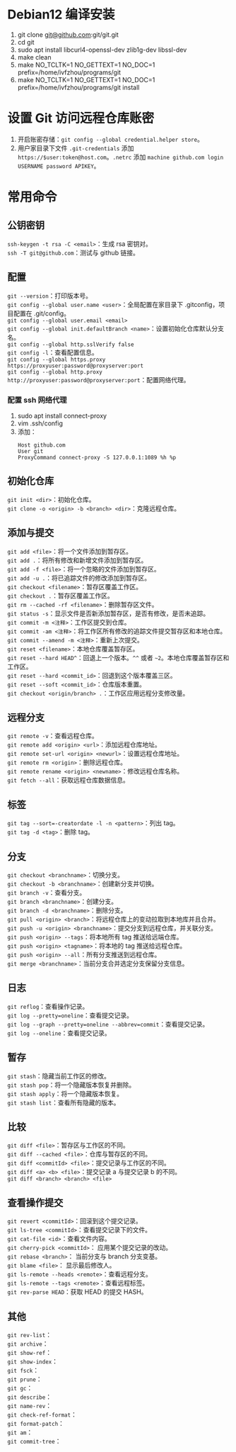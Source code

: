 # Debian12 编译安装

1. git clone git@github.com:git/git.git
1. cd git
1. sudo apt install libcurl4-openssl-dev zlib1g-dev libssl-dev
1. make clean
1. make NO_TCLTK=1 NO_GETTEXT=1 NO_DOC=1 prefix=/home/ivfzhou/programs/git
1. make NO_TCLTK=1 NO_GETTEXT=1 NO_DOC=1 prefix=/home/ivfzhou/programs/git install

# 设置 Git 访问远程仓库账密

1. 开启账密存储：`git config --global credential.helper store`。
2. 用户家目录下文件 `.git-credentials` 添加 `https://$user:token@host.com`。`.netrc` 添加 `machine github.com login USERNAME password APIKEY`。

# 常用命令

## 公钥密钥

`ssh-keygen -t rsa -C <email>`：生成 rsa 密钥对。  
`ssh -T git@github.com`：测试与 github 链接。

## 配置

`git --version`：打印版本号。  
`git config --global user.name <user>`：全局配置在家目录下 .gitconfig，项目配置在 .git/config。  
`git config --global user.email <email>`  
`git config --global init.defaultBranch <name>`：设置初始化仓库默认分支名。  
`git config --global http.sslVerify false`  
`git config -l`：查看配置信息。  
`git config --global https.proxy https://proxyuser:password@proxyserver:port`  
`git config --global http.proxy http://proxyuser:password@proxyserver:port`：配置网络代理。

### 配置 ssh 网络代理

1. sudo apt install connect-proxy
1. vim .ssh/config
1. 添加：
    ```config
    Host github.com
    User git
    ProxyCommand connect-proxy -S 127.0.0.1:1089 %h %p
    ```

## 初始化仓库

`git init <dir>`：初始化仓库。  
`git clone -o <origin> -b <branch> <dir>`：克隆远程仓库。

## 添加与提交

`git add <file>`：将一个文件添加到暂存区。  
`git add .`：将所有修改和新增文件添加到暂存区。  
`git add -f <file>`：将一个忽略的文件添加到暂存区。  
`git add -u .`：将已追踪文件的修改添加到暂存区。  
`git checkout <filename>`：暂存区覆盖工作区。  
`git checkout .`：暂存区覆盖工作区。  
`git rm --cached -rf <filename>`：删除暂存区文件。  
`git status -s`：显示文件是否新添加暂存区，是否有修改，是否未追踪。  
`git commit -m <注释>`：工作区提交到仓库。  
`git commit -am <注释>`：将工作区所有修改的追踪文件提交暂存区和本地仓库。  
`git commit --amend -m <注释>`：重新上次提交。  
`git reset <filename>`：本地仓库覆盖暂存区。  
`git reset --hard HEAD^`：回退上一个版本。`^^` 或者 `~2`。本地仓库覆盖暂存区和工作区。  
`git reset --hard <commit_id>`：回退到这个版本覆盖三区。  
`git reset --soft <commit_id>`：仓库版本重置。  
`git checkout <origin/branch> .`：工作区应用远程分支修改量。

## 远程分支

`git remote -v`：查看远程仓库。  
`git remote add <origin> <url>`：添加远程仓库地址。  
`git remote set-url <origin> <newurl>`：设置远程仓库地址。  
`git remote rm <origin>`：删除远程仓库。  
`git remote rename <origin> <newname>`：修改远程仓库名称。  
`git fetch --all`：获取远程仓库数据信息。

## 标签

`git tag --sort=-creatordate -l -n <pattern>`：列出 tag。  
`git tag -d <tag>`：删除 tag。

## 分支

`git checkout <branchname>`：切换分支。  
`git checkout -b <branchname>`：创建新分支并切换。  
`git branch -v`：查看分支。  
`git branch <branchname>`：创建分支。  
`git branch -d <branchname>`：删除分支。  
`git pull <origin> <branch>`：将远程仓库上的变动拉取到本地库并且合并。  
`git push -u <origin> <branchname>`：提交分支到远程仓库，并关联分支。  
`git push <origin> --tags`：将本地所有 tag 推送给远端仓库。  
`git push <origin> <tagname>`：将本地的 tag 推送给远程仓库。  
`git push <origin> --all`：所有分支推送到远程仓库。  
`git merge <branchname>`：当前分支合并选定分支保留分支信息。

## 日志

`git reflog`：查看操作记录。  
`git log --pretty=oneline`：查看提交记录。  
`git log --graph --pretty=oneline --abbrev=commit`：查看提交记录。  
`git log --oneline`：查看提交记录。

## 暂存

`git stash`：隐藏当前工作区的修改。  
`git stash pop`：将一个隐藏版本恢复并删除。  
`git stash apply`：将一个隐藏版本恢复。  
`git stash list`：查看所有隐藏的版本。

## 比较

`git diff <file>`：暂存区与工作区的不同。  
`git diff --cached <file>`：仓库与暂存区的不同。  
`git diff <commitId> <file>`：提交记录与工作区的不同。  
`git diff <a> <b> <file>`：提交记录 a 与提交记录 b 的不同。  
`git diff <branch> <branch> <file>`

## 查看操作提交

`git revert <commitId>`：回滚到这个提交记录。  
`git ls-tree <commitId>`：查看提交记录下的文件。  
`git cat-file <id>`：查看文件内容。  
`git cherry-pick <commitId>`： 应用某个提交记录的改动。  
`git rebase <branch>`： 当前分支与 branch 分支变基。  
`git blame <file>`： 显示最后修改人。  
`git ls-remote --heads <remote>`：查看远程分支。  
`git ls-remote --tags <remote>`：查看远程标签。  
`git rev-parse HEAD`：获取 HEAD 的提交 HASH。

## 其他

`git rev-list`：  
`git archive`：  
`git show-ref`：  
`git show-index`：  
`git fsck`：  
`git prune`：  
`git gc`：  
`git describe`：  
`git name-rev`：  
`git check-ref-format`：  
`git format-patch`：  
`git am`：  
`git commit-tree`：
